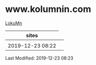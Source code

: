 <!DOCTYPE html> <html> <head>

 <link rel="stylesheet" rel="home" href="http://www.w3schools.com/lib/w3.css"> 
 <link rel="stylesheet" type="text/css" href="bootstrap/css/bootstrap.css"> 
 <!-- Optional Bootstrap theme --> 
 <link rel="stylesheet" href="bootstrap/css/bootstrap-theme.css"> 
<meta charset="utf-8" http-equiv="Content-Type" />
<meta name="viewport" content="width=device-width,initial-scale=1">
</head> 
<body class="w3-container w3-top w3-center w3-wide">
<div class="w3-header w3-row w3-wide">
<div class="w3-orange w3-text-red"><H1>www.kolumnin.com</H1></div> 

</div>
<div>
<a href="https://sites.google.com/site/lokumnin">
LokuMn</a>
</div>
 <span class="w3-span w3-white w3-text-black"></span>


  <!-- Table --> 
  <table class="table"> 
   <thead> 
    <tr> 
     <th>sites</th>
    </tr> 
   </thead> 
   <tbody> 
    <tr> 
     <td></td> 
  <td></td> 
    </tr> 
<tr>

</tr> 
  <tr> 
     <td>2019-12-23 08:22</td> 
    </tr> 
   </tbody> 
  </table> 
 </div> 
 


<div class="w3-row w3-Indigo"> 
<div class="w3-col l12 m8 s6 w3-red w3-center">
<div class='w3-rest'><div class="w3-row w3-Indigo w3-wide"><!--2019-12-14-14:34IST-->Last Modified: 2019-12-23 08:23
</div> 
</div></div> 
</div>
</body> 
</html>
